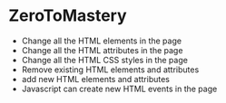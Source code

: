# ZeroToMastery

* Change all the HTML elements in the page
* Change all the HTML attributes in the page
* Change all the HTML CSS styles in the page
* Remove existing HTML elements and attributes
* add new HTML elements and attributes
* Javascript can create new HTML events in the page



